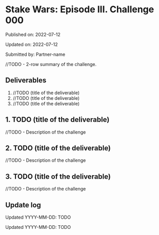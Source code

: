 # Stake Wars: Episode III. Challenge 000
Published on: 2022-07-12

Updated on: 2022-07-12

Submitted by: Partner-name

//TODO - 2-row summary of the challenge.

## Deliverables

1. //TODO (title of the deliverable)
2. //TODO (title of the deliverable)
3. //TODO (title of the deliverable)

## 1. TODO (title of the deliverable)

//TODO - Description of the challenge

## 2. TODO (title of the deliverable)

//TODO - Description of the challenge

## 3. TODO (title of the deliverable)

//TODO - Description of the challenge

## Update log

Updated YYYY-MM-DD: TODO

Updated YYYY-MM-DD: TODO
